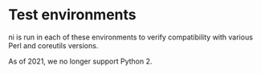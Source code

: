 # Test environments
ni is run in each of these environments to verify compatibility with various
Perl and coreutils versions.

As of 2021, we no longer support Python 2.
